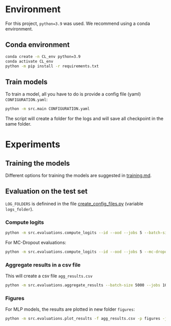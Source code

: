 # Environment
For this project, `python=3.9` was used. We recommend using a conda environment.

## Conda environment
```bash
conda create -n CL_env python=3.9
conda activate CL_env
python -m pip install -r requirements.txt
```

## Train models
To train a model, all you have to do is provide a config file (yaml) `CONFIGURATION.yaml`:
```bash
python -m src.main CONFIGURATION.yaml
```
The script will create a folder for the logs and will save all checkpoint in the same folder.

# Experiments

## Training the models
Different options for training the models are suggested in [training.md](./training.md).

## Evaluation on the test set

`LOG_FOLDERS` is definined in the file [create_config_files.py](./create_config_files.py) (variable `logs_folder`). 

### Compute logits
```bash
python -m src.evaluations.compute_logits --id --ood --jobs 5 --batch-size 5000 LOG_FOLDERS
```
For MC-Dropout evaluations:
```bash
python -m src.evaluations.compute_logits --id --ood --jobs 5 --mc-dropout --n 20 --batch-size 5000 LOG_FOLDERS
```

### Aggregate results in a csv file
This will create a csv file `agg_results.csv`
```bash
python -m src.evaluations.aggregate_results --batch-size 5000 --jobs 10 --csv-file agg_results LOG_FOLDERS
```

### Figures
For MLP models, the results are plotted in new folder `figures`:
```bash
python -m src.evaluations.plot_results -f agg_results.csv -p figures -j 16 --y-axis len_train_set --y-type int --x-axis model_section_hidden_layers --x-type int --parent
```
